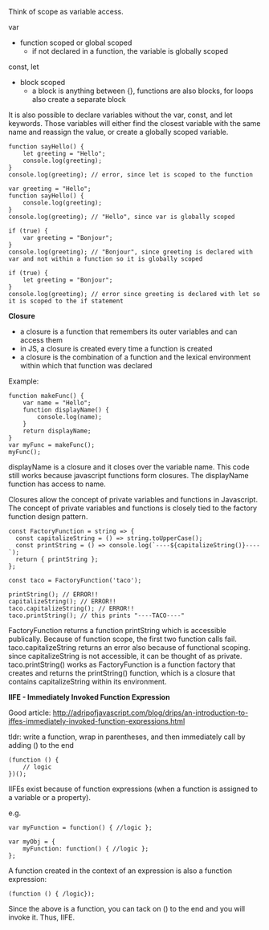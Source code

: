 Think of scope as variable access. 

var 
- function scoped or global scoped
    - if not declared in a function, the variable is globally scoped

const, let 
- block scoped
    - a block is anything between {}, functions are also blocks, for loops also create a separate block

It is also possible to declare variables without the var, const, and let keywords. Those variables will either find the closest variable with the same name and reassign the value, or create a globally scoped variable.

```
function sayHello() {
    let greeting = "Hello";
    console.log(greeting);
}
console.log(greeting); // error, since let is scoped to the function
```

```
var greeting = "Hello";
function sayHello() {
    console.log(greeting);
}
console.log(greeting); // "Hello", since var is globally scoped
```

```
if (true) {
    var greeting = "Bonjour";
}
console.log(greeting); // "Bonjour", since greeting is declared with var and not within a function so it is globally scoped
```

```
if (true) {
    let greeting = "Bonjour";
}
console.log(greeting); // error since greeting is declared with let so it is scoped to the if statement
```

<b>Closure</b>

- a closure is a function that remembers its outer variables and can access them
- in JS, a closure is created every time a function is created
- a closure is the combination of a function and the lexical environment within which that function was declared 

Example:
```
function makeFunc() {
    var name = "Hello";
    function displayName() {
        console.log(name);
    }
    return displayName;
}
var myFunc = makeFunc();
myFunc();
```
displayName is a closure and it closes over the variable name. This code still works because javascript functions form closures. The displayName function has access to name.

Closures allow the concept of private variables and functions in Javascript. The concept of private variables and functions is closely tied to the factory function design pattern.

```
const FactoryFunction = string => {
  const capitalizeString = () => string.toUpperCase();
  const printString = () => console.log(`----${capitalizeString()}----`);
  return { printString };
};

const taco = FactoryFunction('taco');

printString(); // ERROR!!
capitalizeString(); // ERROR!!
taco.capitalizeString(); // ERROR!!
taco.printString(); // this prints "----TACO----"
```
FactoryFunction returns a function printString which is accessible publically.  Because of function scope, the first two function calls fail. taco.capitalizeString returns an error also because of functional scoping. since capitalizeString is not accessible, it can be thought of as private. taco.printString() works as FactoryFunction is a function factory that creates and returns the printString() function, which is a closure that contains capitalizeString within its environment.

<b>IIFE - Immediately Invoked Function Expression</b>

Good article: http://adripofjavascript.com/blog/drips/an-introduction-to-iffes-immediately-invoked-function-expressions.html

tldr: write a function, wrap in parentheses, and then immediately call by adding () to the end

```
(function () {
    // logic
})();
```

IIFEs exist because of function expressions (when a function is assigned to a variable or a property).

e.g. 
```
var myFunction = function() { //logic };

var myObj = {
    myFunction: function() { //logic };
};
```

A function created in the context of an expression is also a function expression:

```
(function () { /logic});
```

Since the above is a function, you can tack on () to the end and you will invoke it. Thus, IIFE.


